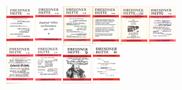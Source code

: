 <img src="Dresdner-Heft_001.jpg" height="100" />
<img src="Dresdner-Heft_002.jpg" height="100" />
<img src="Dresdner-Heft_003.jpg" height="100" />
<img src="Dresdner-Heft_004.jpg" height="100" />
<img src="Dresdner-Heft_005.jpg" height="100" />
<img src="Dresdner-Heft_006.jpg" height="100" />
<img src="Dresdner-Heft_007.jpg" height="100" />
<img src="Dresdner-Heft_008.jpg" height="100" />
<img src="Dresdner-Heft_009.jpg" height="100" />
<img src="Dresdner-Heft_010.jpg" height="100" />
